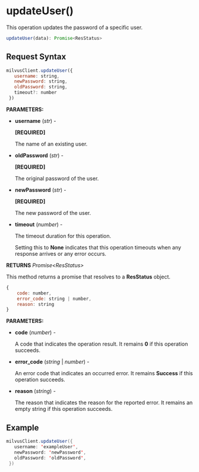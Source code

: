 # updateUser()

This operation updates the password of a specific user.

```javascript
updateUser(data): Promise<ResStatus>
```

## Request Syntax

```javascript
milvusClient.updateUser({
   username: string,
   newPassword: string,
   oldPassword: string,
   timeout?: number
 })
```

**PARAMETERS:**

- **username** (*str*) -

    **[REQUIRED]**

    The name of an existing user.

- **oldPassword** (*str*) -

    **[REQUIRED]**

    The original password of the user.

- **newPassword** (*str*) -

    **[REQUIRED]**

    The new password of the user.

- **timeout** (*number*) -  

    The timeout duration for this operation. 

    Setting this to **None** indicates that this operation timeouts when any response arrives or any error occurs.

**RETURNS** *Promise\<ResStatus>*

This method returns a promise that resolves to a **ResStatus** object.

```javascript
{
    code: number,
    error_code: string | number,
    reason: string
}
```

**PARAMETERS:**

- **code** (*number*) -

    A code that indicates the operation result. It remains **0** if this operation succeeds.

- **error_code** (*string* | *number*) -

    An error code that indicates an occurred error. It remains **Success** if this operation succeeds. 

- **reason** (*string*) - 

    The reason that indicates the reason for the reported error. It remains an empty string if this operation succeeds.

## Example

```java
milvusClient.updateUser({
   username: 'exampleUser',
   newPassword: 'newPassword',
   oldPassword: 'oldPassword',
 })
```

